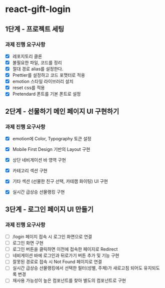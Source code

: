 # react-gift-login

## 1단계 - 프로젝트 세팅

### 과제 진행 요구사항

- [x] 레포지토리 클론
- [x] 불필요한 파일, 코드를 정리
- [x] 절대 경로 alias를 설정한다.
- [x] Prettier를 설정하고 코드 포맷터로 적용
- [x] emotion 스타일 라이브러리 설치
- [x] reset css를 적용
- [x] Pretendard 폰트를 기본 폰트로 설정

## 2단계 - 선물하기 메인 페이지 UI 구현하기

### 과제 진행 요구사항

- [x] emotion에 Color, Typography 토큰 설정
- [x] Mobile First Design 기반의 Layout 구현
- [x] 상단 네비게이션 바 영역 구현
- [x] 카테고리 섹션 구현
- [x] 기타 섹션 (선물한 친구 선택, 카테캠 화이팅) UI 구현
- [x] 실시간 급상승 선물랭킹 구현


## 3단계 - 로그인 페이지 UI 만들기

### 과제 진행 요구사항

- [ ] /login 페이지 접속 시 로그인 화면으로 연결
- [ ] 로그인 화면 구현
- [ ] 로그인 버튼을 클릭하면 이전에 접속한 페이지로 Redirect
- [ ] 네비게이션 바에 로그인과 뒤로가기 버튼 추가 및 기능 구현
- [ ] 잘못된 경로로 접속 시 Not Found 페이지로 연결
- [ ] 실시간 급상승 선물랭킹에서 선택한 필터(성별, 주제)가 새로고침 되어도 유지되도록 변경
- [ ] 재사용 가능성이 높은 컴포넌트를 찾아 별도의 컴포넌트로 구현

